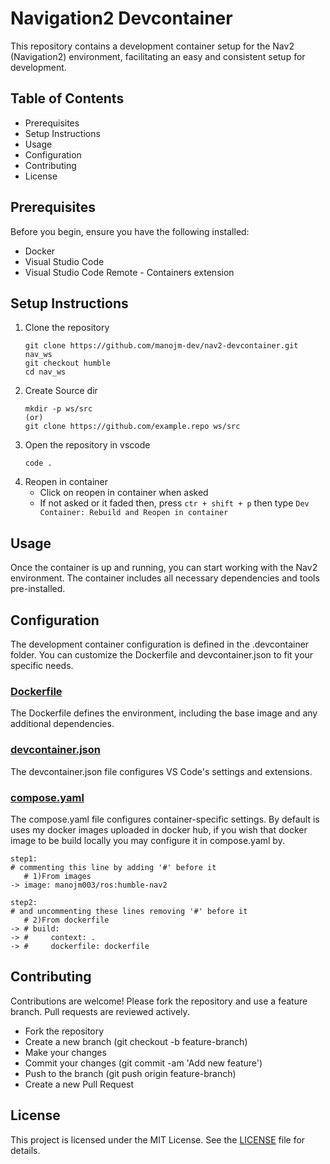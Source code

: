 # Navigation2 Devcontainer 
This repository contains a development container setup for the Nav2 (Navigation2) environment, facilitating an easy and consistent setup for development.

## Table of Contents
- Prerequisites
- Setup Instructions
- Usage
- Configuration
- Contributing
- License

## Prerequisites
Before you begin, ensure you have the following installed:

- Docker
- Visual Studio Code
- Visual Studio Code Remote - Containers extension

## Setup Instructions
1) Clone the repository
   ```
   git clone https://github.com/manojm-dev/nav2-devcontainer.git nav_ws
   git checkout humble
   cd nav_ws
   ```
2) Create Source dir
   ```
   mkdir -p ws/src
   (or)
   git clone https://github.com/example.repo ws/src
   ```
3) Open the repository in vscode
   ```
   code .
   ```
4) Reopen in container
   - Click on reopen in container when asked
   - If not asked or it faded then, press `ctr + shift + p` then type `Dev Container: Rebuild and Reopen in container`
     
## Usage
Once the container is up and running, you can start working with the Nav2 environment. The container includes all necessary dependencies and tools pre-installed.

## Configuration
The development container configuration is defined in the .devcontainer folder. You can customize the Dockerfile and devcontainer.json to fit your specific needs.

### [Dockerfile](https://github.com/manojm-dev/nav2-devcontainer/blob/humble/.devcontainer/devcontainer.json)
The Dockerfile defines the environment, including the base image and any additional dependencies.

### [devcontainer.json](https://github.com/manojm-dev/nav2-devcontainer/blob/humble/.devcontainer/devcontainer.json)
The devcontainer.json file configures VS Code's settings and extensions.

### [compose.yaml](https://github.com/manojm-dev/nav2-devcontainer/blob/humble/.devcontainer/docker-compose.yml)
The compose.yaml file configures container-specific settings. By default is uses my docker images uploaded in docker hub, if you wish that docker image to be build locally you may configure it in compose.yaml by.
```
step1:
# commenting this line by adding '#' before it
   # 1)From images
-> image: manojm003/ros:humble-nav2

step2:
# and uncommenting these lines removing '#' before it
   # 2)From dockerfile
-> # build:
-> #     context: .
-> #     dockerfile: dockerfile

```
## Contributing
Contributions are welcome! Please fork the repository and use a feature branch. Pull requests are reviewed actively.

- Fork the repository
- Create a new branch (git checkout -b feature-branch)
- Make your changes
- Commit your changes (git commit -am 'Add new feature')
- Push to the branch (git push origin feature-branch)
- Create a new Pull Request

## License
This project is licensed under the MIT License. See the [LICENSE](https://github.com/manojm-dev/nav2-devcontainer/blob/humble/LICENSE) file for details.
